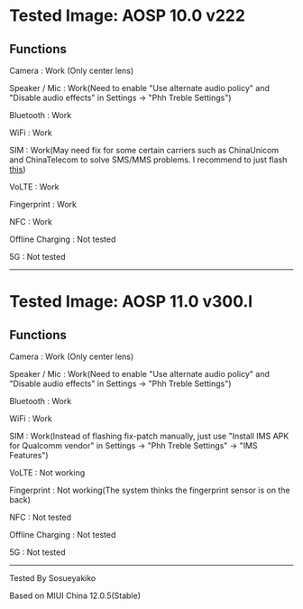 # Tested Image:  AOSP 10.0 v222

## Functions

Camera : Work (Only center lens)

Speaker / Mic : Work(Need to enable "Use alternate audio policy" and "Disable audio effects" in Settings -> "Phh Treble Settings")

Bluetooth : Work

WiFi : Work

SIM : Work(May need fix for some certain carriers such as ChinaUnicom and ChinaTelecom to solve SMS/MMS problems. I recommend to just flash [this](https://github.com/KhushrajRathod/VoLTE-Fix))

VoLTE : Work

Fingerprint : Work

NFC : Work

Offline Charging : Not tested

5G : Not tested

***

# Tested Image:  AOSP 11.0 v300.l

## Functions

Camera : Work (Only center lens)

Speaker / Mic : Work(Need to enable "Use alternate audio policy" and "Disable audio effects" in Settings -> "Phh Treble Settings")

Bluetooth : Work

WiFi : Work

SIM : Work(Instead of flashing fix-patch manually, just use "Install IMS APK for Qualcomm vendor" in Settings -> "Phh Treble Settings" -> "IMS Features")

VoLTE : Not working

Fingerprint : Not working(The system thinks the fingerprint sensor is on the back)

NFC : Not tested

Offline Charging : Not tested

5G : Not tested

***

Tested By Sosueyakiko

Based on MIUI China 12.0.5(Stable)
